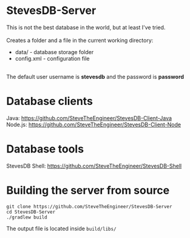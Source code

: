 # StevesDB-Server
This is not the best database in the world, but at least I've tried.\
\
Creates a folder and a file in the current working directory:
* data/ - database storage folder
* config.xml - configuration file

\
The default user username is **stevesdb** and the password is **password**
# Database clients
Java: https://github.com/SteveTheEngineer/StevesDB-Client-Java \
Node.js: https://github.com/SteveTheEngineer/StevesDB-Client-Node
# Database tools
StevesDB Shell: https://github.com/SteveTheEngineer/StevesDB-Shell
# Building the server from source
```
git clone https://github.com/SteveTheEngineer/StevesDB-Server
cd StevesDB-Server
./gradlew build
```
The output file is located inside `build/libs/`
